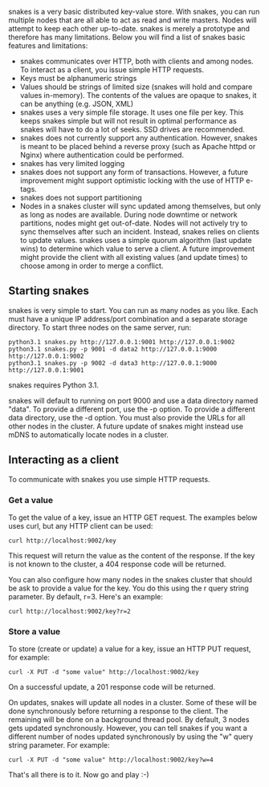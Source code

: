 snakes is a very basic distributed key-value store. With snakes, you can run multiple nodes that are all able to act as read and write masters. Nodes will attempt to keep each other up-to-date. snakes is merely a prototype and therefore has many limitations. Below you will find a list of snakes basic features and limitations:

* snakes communicates over HTTP, both with clients and among nodes. To interact as a client, you issue simple HTTP requests.
* Keys must be alphanumeric strings
* Values should be strings of limited size (snakes will hold and compare values in-memory). The contents of the values are opaque to snakes, it can be anything (e.g. JSON, XML)
* snakes uses a very simple file storage. It uses one file per key. This keeps snakes simple but will not result in optimal performance as snakes will have to do a lot of seeks. SSD drives are recommended.
* snakes does not currently support any authentication. However, snakes is meant to be placed behind a reverse proxy (such as Apache httpd or Nginx) where authentication could be performed.
* snakes has very limited logging
* snakes does not support any form of transactions. However, a future improvement might support optimistic locking with the use of HTTP e-tags.
* snakes does not support partitioning
* Nodes in a snakes cluster will sync updated among themselves, but only as long as nodes are available. During node downtime or network partitions, nodes might get out-of-date. Nodes will not actively try to sync themselves after such an incident. Instead, snakes relies on clients to update values. snakes uses a simple quorum algorithm (last update wins) to determine which value to serve a client. A future improvement might provide the client with all existing values (and update times) to choose among in order to merge a conflict.

## Starting snakes
snakes is very simple to start. You can run as many nodes as you like. Each must have a unique IP address/port combination and a separate storage directory. To start three nodes on the same server, run:

    python3.1 snakes.py http://127.0.0.1:9001 http://127.0.0.1:9002
    python3.1 snakes.py -p 9001 -d data2 http://127.0.0.1:9000 http://127.0.0.1:9002
    python3.1 snakes.py -p 9002 -d data3 http://127.0.0.1:9000 http://127.0.0.1:9001

snakes requires Python 3.1.

snakes will default to running on port 9000 and use a data directory named "data". To provide a different port, use the -p option. To provide a different data directory, use the -d option. You must also provide the URLs for all other nodes in the cluster. A future update of snakes might instead use mDNS to automatically locate nodes in a cluster.

## Interacting as a client
To communicate with snakes you use simple HTTP requests. 

### Get a value
To get the value of a key, issue an HTTP GET request. The examples below uses curl, but any HTTP client can be used:

    curl http://localhost:9002/key

This request will return the value as the content of the response. If the key is not known to the cluster, a 404 response code will be returned. 

You can also configure how many nodes in the snakes cluster that should be ask to provide a value for the key. You do this using the r query string parameter. By default, r=3. Here's an example:

    curl http://localhost:9002/key?r=2

### Store a value
To store (create or update) a value for a key, issue an HTTP PUT request, for example:

    curl -X PUT -d "some value" http://localhost:9002/key

On a successful update, a 201 response code will be returned.

On updates, snakes will update all nodes in a cluster. Some of these will be done synchronously before returning a response to the client. The remaining will be done on a background thread pool. By default, 3 nodes gets updated synchronously. However, you can tell snakes if you want a different number of nodes updated synchronously by using the "w" query string parameter. For example:

    curl -X PUT -d "some value" http://localhost:9002/key?w=4

That's all there is to it. Now go and play :-)